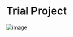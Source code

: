 # Trial Project

![image](https://github.com/user-attachments/assets/eb2519b8-e047-45c5-bb18-d801218e8ae7)
